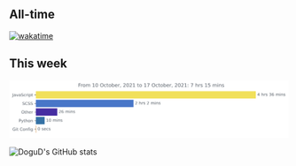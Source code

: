 ## All-time
[![wakatime](https://wakatime.com/badge/user/36b4c396-0651-4f56-bf2e-fe8a09ac7316.svg)](https://wakatime.com/@36b4c396-0651-4f56-bf2e-fe8a09ac7316)

## This week
<img src="https://github.com/DoguD/DoguD/blob/main/images/stat.svg"/>

![DoguD's GitHub stats](https://github-readme-stats.vercel.app/api?username=dogud&count_private=true&show_icons=true)




